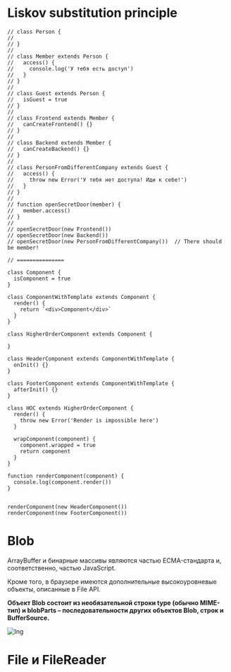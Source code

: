 # Liskov substitution principle
```
// class Person {
//
// }
//
// class Member extends Person {
//   access() {
//     console.log('У тебя есть доступ')
//   }
// }
//
// class Guest extends Person {
//   isGuest = true
// }
//
// class Frontend extends Member {
//   canCreateFrontend() {}
// }
//
// class Backend extends Member {
//   canCreateBackend() {}
// }
//
// class PersonFromDifferentCompany extends Guest {
//   access() {
//     throw new Error('У тебя нет доступа! Иди к себе!')
//   }
// }
//
// function openSecretDoor(member) {
//   member.access()
// }
//
// openSecretDoor(new Frontend())
// openSecretDoor(new Backend())
// openSecretDoor(new PersonFromDifferentCompany())  // There should be member!

// ===============

class Component {
  isComponent = true
}

class ComponentWithTemplate extends Component {
  render() {
    return `<div>Component</div>`
  }
}

class HigherOrderComponent extends Component {

}

class HeaderComponent extends ComponentWithTemplate {
  onInit() {}
}

class FooterComponent extends ComponentWithTemplate {
  afterInit() {}
}

class HOC extends HigherOrderComponent {
  render() {
    throw new Error('Render is impossible here')
  }

  wrapComponent(component) {
    component.wrapped = true
    return component
  }
}

function renderComponent(component) {
  console.log(component.render())
}


renderComponent(new HeaderComponent())
renderComponent(new FooterComponent())

```

# Blob

ArrayBuffer и бинарные массивы являются частью ECMA-стандарта и, соответственно, частью JavaScript.

Кроме того, в браузере имеются дополнительные высокоуровневые объекты, описанные в File API.

**Объект Blob состоит из необязательной строки type (обычно MIME-тип) и blobParts – последовательности других объектов Blob, строк и BufferSource.**

![Ing](https://learn.javascript.ru/article/blob/blob.svg)

# File и FileReader


